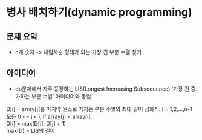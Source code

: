 # 병사 배치하기(dynamic programming)
## 문제 요약
- n개 숫자 -> 내림차순 형태가 되는 가장 긴 부분 수열 찾기

## 아이디어
- dp문제에서 자주 등장하는 LIS(Longest Increasing Subsequence) '가장 긴 증가하는 부분 수열' 아이디어와 동일  
  
D[i] = array[j]를 마지막 원소로 가지는 부분 수열의 최대 길이
점화식: i = 1,2,...,n-1  
모든 0 <= j < i, 
    if array[j] < array[i],  
        D[i] = max(D[i], D[j] + 1)  
max(D) = LIS의 길이
